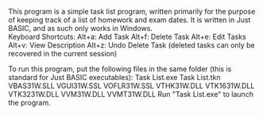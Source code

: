 This program is a simple task list program, written primarily for the purpose of keeping track of a list of homework and exam dates.  It is written in Just BASIC, and as such only works in Windows.  
Keyboard Shortcuts:
Alt+a: Add Task
Alt+f: Delete Task
Alt+e: Edit Tasks
Alt+v: View Description
Alt+z: Undo Delete Task (deleted tasks can only be recovered in the current session)


To run this program, put the following files in the same folder (this is standard for Just BASIC executables):
Task List.exe
Task List.tkn
VBAS31W.SLL
VGUI31W.SSL
VOFLR31W.SSL
VTHK31W.DLL
VTK1631W.DLL
VTK3231W.DLL
VVM31W.DLL
VVMT31W.DLL
Run "Task List.exe" to launch the program.
